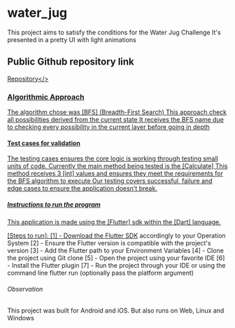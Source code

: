 # water_jug

This project aims to satisfy the conditions for the Water Jug Challenge
It's presented in a pretty UI with light animations

## Public Github repository link
<a href="https://github.com/JulioCRFilho/water_jug">Repository</>

### Algorithmic Approach
The algorithm chose was [BFS] (Breadth-First Search)
This approach check all possibilities derived from the current state
It receives the BFS name due to checking every possibility in the current layer before going in depth

#### Test cases for validation
The testing cases ensures the core logic is working through testing small units of code.
Currently the main method being tested is the [Calculate]
This method receives 3 [int] values and ensures they meet the requirements for the BFS algorithm to execute
Our testing covers successful, failure and edge cases to ensure the application doesn't break.

##### Instructions to run the program
This application is made using the [Flutter] sdk within the [Dart] language.

[Steps to run]:
    [1] - Download the <a href="https://docs.flutter.dev/get-started/install">Flutter SDK</a> accordingly to your Operation System
    [2] - Ensure the Flutter version is compatible with the project's version
    [3] - Add the Flutter path to your Environment Variables
    [4] - Clone the project using Git clone
    [5] - Open the project using your favorite IDE
    [6] - Install the Flutter plugin
    [7] - Run the project through your IDE or using the command line flutter run (optionally pass the platform argument)

###### Observation
This project was built for Android and iOS. But also runs on Web, Linux and Windows
